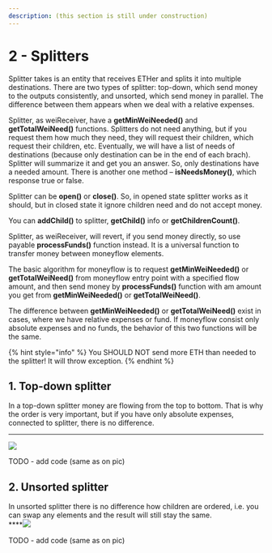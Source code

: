 ```yaml
---
description: (this section is still under construction)
---
```


# 2 - Splitters

Splitter takes is an entity that receives ETHer and splits it into multiple destinations. There are two types of splitter: top-down, which send money to the outputs consistently, and unsorted, which send money in parallel. The difference between them appears when we deal with a relative expenses.

Splitter, as weiReceiver, have a **getMinWeiNeeded\(\)** and **getTotalWeiNeed\(\)** functions. Splitters do not need anything, but if you request them how much they need, they will request their children, which request their children, etc. Eventually, we will have a list of needs of destinations \(because only destination can be in the end of each brach\). Splitter will summarize it and get you an answer. So, only destinations have a needed amount. There is another one method – **isNeedsMoney\(\)**, which response true or false.

Splitter can be **open\(\)** or **close\(\)**. So, in opened state splitter works as it should, but in closed state it ignore children need and do not accept money.

You can **addChild\(\)** to splitter, **getChild\(\)** info or **getChildrenCount\(\)**.

Splitter, as weiReceiver, will revert, if you send money directly, so use payable **processFunds\(\)** function instead. It is a universal function to transfer money between moneyflow elements.

The basic algorithm for moneyflow is to request  **getMinWeiNeeded\(\)** or **getTotalWeiNeed\(\)** from moneyflow entry point with a specified flow amount, and then send money by  **processFunds\(\)** function with am amount you get from **getMinWeiNeeded\(\)** or **getTotalWeiNeed\(\)**.

The difference between **getMinWeiNeeded\(\)** or **getTotalWeiNeed\(\)** exist in cases, where we have relative expenses or fund. If moneyflow consist only absolute expenses and no funds, the behavior of this two functions will be the same.

{% hint style="info" %}
You SHOULD NOT send more ETH than needed to the splitter! It will throw exception.
{% endhint %}



## 1. **Top-down splitter**

In a top-down splitter money are flowing from the top to bottom. That is why the order is very important, but if you have only absolute expenses, connected to splitter, there is no difference.   
****

![](https://lh3.googleusercontent.com/hQoFzWjyGofSjlBVOBXE6rI6-ak8yZEVJ9JFGyU9oIVPDUl8XENlD3qzjCmG4l0Pu-UJisEiPoBvbxgk2d2EiblKbVZrEgOJFNUWwiD5c0_kO4b-k8KIWiGn024eqt7TJZFKx3qn)

TODO - add code \(same as on pic\)

## **2. Unsorted splitter**

In unsorted splitter there is no difference how children are ordered, i.e. you can swap any elements and the result will still stay the same.  
****![](https://lh5.googleusercontent.com/QeenERRhJwgH-zDVtHUZiOLhL0R9qa4jd4xtu8USx9LmGI7-O0w86rxPaX2Igphnm0VbX1FsKhtkBzud1odoKqgD4pGb8nDO2bEfUj-Kh1EpgtsGVe7xuKa-6CDeuMzn6ryGyx5u)



TODO - add code \(same as on pic\)

